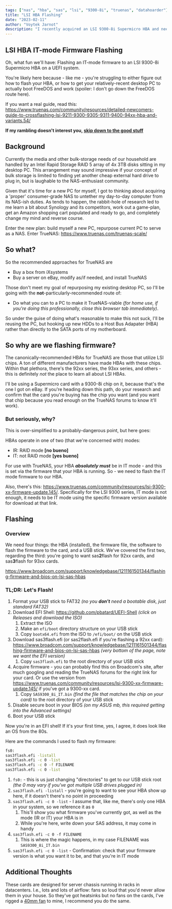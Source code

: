 ```yaml
---
tags: ["nas", "hba", "sas", "lsi", "9300-8i", "truenas", "datahoarder"]
title: "LSI HBA Flashing"
date: "2023-02-11"
author: "Voytek Jarnot"
description: "I recently acquired an LSI 9300-8i Supermicro HBA and needed to flash the firmware for use with TrueNAS... the process was more of a hassle than I'd expected."
---
```


## LSI HBA IT-mode Firmware Flashing

Oh, what fun we'll have: Flashing an IT-mode firmware to an LSI 9300-8i Supermicro HBA on a UEFI system.

You're likely here because - like me - you're struggling to either figure out how to flash your HBA, 
or how to get your relatively-recent desktop PC to actually boot FreeDOS and work (spoiler: I don't go down the FreeDOS route here).

If you want a real guide, read this: https://www.truenas.com/community/resources/detailed-newcomers-guide-to-crossflashing-lsi-9211-9300-9305-9311-9400-94xx-hba-and-variants.54/

**If my rambling doesn't interest you, [skip down to the good stuff](#tldr-lets-flash)**

## Background

Currently the media and other bulk-storage needs of our household are handled by an Intel Rapid Storage RAID 5 array of 4x 3TB disks sitting in my desktop PC.
This arrangement may sound impressive if your concept of bulk storage is limited to finding yet another cheap external hard drive to plug in,
but is laughable to the NAS-enthusiast community. 

Given that it's time for a new PC for myself, I got to thinking about acquiring a 'proper' consumer-grade NAS to untether my day-to-day computer from its
NAS-ish duties. As tends to happen, the rabbit-hole of research led to me learn a bit about Synology and its competitors, work out a game-plan, get an Amazon
shopping cart populated and ready to go, and completely change my mind and reverse course.

Enter the new plan: build myself a new PC, repurpose current PC to serve as a NAS. Enter TrueNAS: https://www.truenas.com/truenas-scale/

## So what?

So the recommended approaches for TrueNAS are
* Buy a box from iXsystems
* Buy a server on eBay, modify as/if needed, and install TrueNAS
 
Those don't meet my goal of repurposing my existing desktop PC, so I'll be going with the **not**-particularly-recommended route of:

* Do what you can to a PC to make it TrueNAS-viable *(for home use, if you're doing this professionally, close this browser tab immediately)*.

So under the guise of doing what's reasonable to make this not suck, I'll be reusing the PC, but hooking up new HDDs to a Host Bus Adapater (HBA) rather
than directly to the SATA ports of my motherboard.

## So why are we flashing firmware?

The canonically-recommended HBAs for TrueNAS are those that utilize LSI chips. A ton of different manufacturers have made HBAs with these chips.
Within that plethora, there's the 92xx series, the 93xx series, and others - this is definitely *not* the place to learn all about LSI HBAs.

I'll be using a Supermicro card with a 9300-8i chip on it, because that's the one I got on eBay. If you're heading down this path, do your research
and confirm that the card you're buying has the chip you want (and you want that chip because you read enough on the TrueNAS forums to know it'll work).

### But seriously, why?

This is over-simplified to a probably-dangerous point, but here goes:

HBAs operate in one of two (that we're concerned with) modes:
* IR: RAID mode **[no bueno]**
* IT: not RAID mode **[yes bueno]**

For use with TrueNAS, your HBA ***absolutely must*** be in IT mode - and this is set via the firmware that your HBA is running. So - we need to flash 
the IT mode firmware to our HBA.

Also, there's this: https://www.truenas.com/community/resources/lsi-9300-xx-firmware-update.145/.
Specifically for the LSI 9300 series, IT mode is not enough, it needs to be IT mode using the specific firmware version available for download at that link.

## Flashing

### Overview
We need four things: the HBA (installed), the firmware file, the software to flash the firmware to the card, and a USB stick.
We've covered the first two, regarding the third: you're going to want sas**2**flash for 92xx cards, and sas**3**flash for 93xx cards.

https://www.broadcom.com/support/knowledgebase/1211161501344/flashing-firmware-and-bios-on-lsi-sas-hbas

### TL;DR: Let's Flash!
1. Format your USB stick to FAT32 *(no you **don't** need a bootable disk, just standard FAT32)*
1. Download EFI Shell: https://github.com/pbatard/UEFI-Shell *(click on Releases and download the ISO)*
    1. Extract the ISO
    1. Make an `efi/boot` directory structure on your USB stick
    1. Copy `bootx64.efi` from the ISO to `/efi/boot/` on the USB stick
1. Download sas3flash.efi (or sas2flash.efi if you're flashing a 92xx card): 
  https://www.broadcom.com/support/knowledgebase/1211161501344/flashing-firmware-and-bios-on-lsi-sas-hbas *(very bottom of the page, note we want the EFI version)*
    1. Copy `sas3flash.efi` to the root directory of your USB stick
1. Acquire firmware - you can probably find this on Broadcom's site, after much googling and reading the TrueNAS forums for the right link for your card. Or use the
version from https://www.truenas.com/community/resources/lsi-9300-xx-firmware-update.145/ if you've got a 9300-xx card.
    1. Copy `SAS9300_8i_IT.bin` *(find the file that matches the chip on your card)* to the root directory of your USB stick
1. Disable secure boot in your BIOS *(on my ASUS mb, this required getting into the Advanced settings)*
1. Boot your USB stick

Now you're in an EFI shell! If it's your first time, yes, I agree, it does look like an OS from the 80s.

Here are the commands I used to flash my firmware:

```sh
fs0:
sas3flash.efi -listall
sas3flash.efi -c 0 -list
sas3flash.efi -c 0 -f FILENAME
sas3flash.efi -c 0 -list 
```

1. `fs0:` - this is us just changing "directories" to get to our USB stick root *(the 0 may vary if you've got multiple USB drives plugged in)*
1. `sas3flash.efi -listall` - you're going to want to see your HBA show up here, if it doesn't there's no point in proceeding
1. `sas3flash.efi -c 0 -list` - I assume that, like me, there's only one HBA in your system, so we reference it as `0`
    1. This'll show you what firmware you've currently got, as well as the mode (IR or IT) your HBA is in
    1. While you're here, write down your SAS address, it may come in handy
1. `sas3flash.efi -c 0 -f FILENAME`
    1. This is where the magic happens, in my case FILENAME was `SAS9300_8i_IT.bin`
1. `sas3flash.efi -c 0 -list` - Confirmation: check that your firmware version is what you want it to be, and that you're in IT mode

## Additional Thoughts

These cards are designed for server chassis running in racks in datacenters. I.e., lots and lots of airflow: fans so loud that you'd
never allow them in your house. So they've got heatsinks but no fans on the cards, I've rigged a [40mm fan](https://amzn.to/3If9J1I) to mine, 
I recommend you do the same.